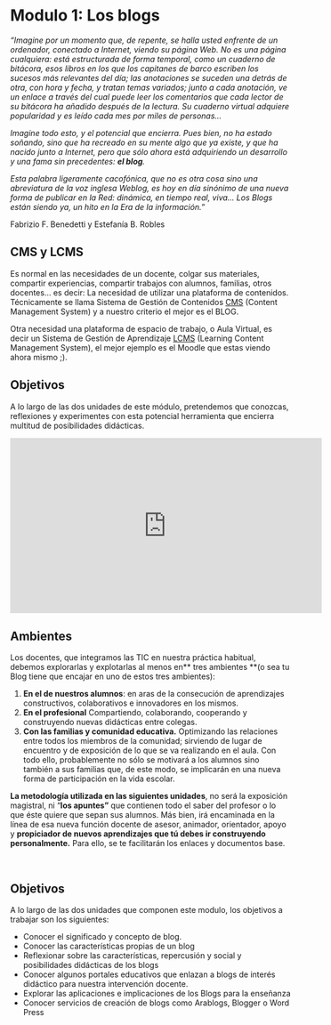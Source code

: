 # Modulo 1: Los blogs

_“Imagine por un momento que, de repente, se halla usted enfrente de un ordenador, conectado a Internet, viendo su página Web. No es una página cualquiera: está estructurada de forma temporal, como un cuaderno de bitácora, esos libros en los que los capitanes de barco escriben los sucesos más relevantes del día; las anotaciones se suceden una detrás de otra, con hora y fecha, y tratan temas variados; junto a cada anotación, ve un enlace a través del cual puede leer los comentarios que cada lector de su bitácora ha añadido después de la lectura. Su cuaderno virtual adquiere popularidad y es leído cada mes por miles de personas…_

_Imagine todo esto, y el potencial que encierra. Pues bien, no ha estado soñando, sino que ha recreado en su mente algo que ya existe, y que ha nacido junto a Internet, pero que sólo ahora está adquiriendo un desarrollo y una fama sin precedentes: **el blog**._

_Esta palabra ligeramente cacofónica, que no es otra cosa sino una abreviatura de la voz inglesa Weblog, es hoy en día sinónimo de una nueva forma de publicar en la Red: dinámica, en tiempo real, viva… Los Blogs están siendo ya, un hito en la Era de la información.”_

Fabrizio F. Benedetti y Estefanía B. Robles

## CMS y LCMS

Es normal en las necesidades de un docente, colgar sus materiales, compartir experiencias, compartir trabajos con alumnos, familias, otros docentes... es decir: La necesidad de utilizar una plataforma de contenidos. Técnicamente se llama Sistema de Gestión de Contenidos [CMS](https://es.wikipedia.org/wiki/Sistema_de_gesti%C3%B3n_de_contenidos) (Content Management System) y a nuestro criterio el mejor es el BLOG.

Otra necesidad una plataforma de espacio de trabajo, o Aula Virtual, es decir un Sistema de Gestión de Aprendizaje [LCMS](https://es.wikipedia.org/wiki/Sistema_de_gesti%C3%B3n_de_aprendizaje) (Learning Content Management System), el mejor ejemplo es el Moodle que estas viendo ahora mismo ;).

## Objetivos

A lo largo de las dos unidades de este módulo, pretendemos que conozcas, reflexiones y experimentes con esta potencial herramienta que encierra multitud de posibilidades didácticas.


<iframe width="560" height="315" src="https://www.youtube.com/embed/GzLqUrTu2j4" frameborder="0" allow="accelerometer; autoplay; encrypted-media; gyroscope; picture-in-picture" allowfullscreen></iframe>

## Ambientes 

Los docentes, que integramos las TIC en nuestra práctica habitual, debemos explorarlas y explotarlas al menos en** tres ambientes **(o sea tu Blog tiene que encajar en uno de estos tres ambientes):

1. **En el de nuestros alumnos**: en aras de la consecución de aprendizajes constructivos, colaborativos e innovadores en los mismos.
1. **En el profesional** Compartiendo, colaborando, cooperando y construyendo nuevas didácticas entre colegas.
1. **Con las familias y comunidad educativa.** Optimizando las relaciones entre todos los miembros de la comunidad; sirviendo de lugar de encuentro y de exposición de lo que se va realizando en el aula. Con todo ello, probablemente no sólo se motivará a los alumnos sino también a sus familias que, de este modo, se implicarán en una nueva forma de participación en la vida escolar.

**La metodología utilizada en las siguientes unidades**, no será la exposición magistral, ni “**los apuntes”** que contienen todo el saber del profesor o lo que éste quiere que sepan sus alumnos. Más bien, irá encaminada en la línea de esa nueva función docente de asesor, animador, orientador, apoyo y **propiciador de nuevos aprendizajes que tú debes ir construyendo personalmente.** Para ello, se te facilitarán los enlaces y documentos base.

 

## Objetivos

A lo largo de las dos unidades que componen este modulo, los objetivos a trabajar son los siguientes:

- Conocer el significado y concepto de blog.
- Conocer las características propias de un blog
- Reflexionar sobre las características, repercusión y social y posibilidades didácticas de los blogs
- Conocer algunos portales educativos que enlazan a blogs de interés didáctico para nuestra intervención docente.
- Explorar las aplicaciones e implicaciones de los Blogs para la enseñanza
- Conocer servicios de creación de blogs como Arablogs, Blogger o Word Press


